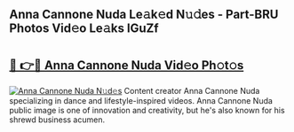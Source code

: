 ## Anna Cannone Nuda Le𝚊k𝚎d N𝚞𝚍es - Part-BRU Photos Vid𝚎o Le𝚊ks lGuZf

# <h2><a href="http://fbfrbh.evod.top/?m=Anna+Cannone+Nuda">🔗 👉🔴 Anna Cannone Nuda Vid𝚎o Ph𝚘t𝚘s</a></h2>

[![Anna Cannone Nuda N𝚞d𝚎s](https://i.imgur.com/8V9OHl7.gif)](http://fbfrbh.evod.top/?m=Anna+Cannone+Nuda)
Content creator Anna Cannone Nuda specializing in dance and lifestyle-inspired videos. Anna Cannone Nuda public image is one of innovation and creativity, but he's also known for his shrewd business acumen. 
